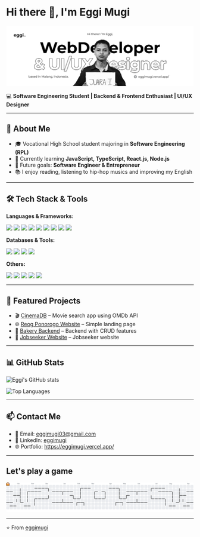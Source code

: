 # Hi there 👋, I'm Eggi Mugi

![Eggi Mugi](Banner.jpg)

💻 **Software Engineering Student | Backend & Frontend Enthusiast | UI/UX Designer**

---

## 🌟 About Me

- 🎓 Vocational High School student majoring in **Software Engineering (RPL)**
- 🔭 Currently learning **JavaScript, TypeScript, React.js, Node.js**
- 🎯 Future goals: **Software Engineer & Entrepreneur**
- 📚 I enjoy reading, listening to hip-hop musics and improving my English

---

## 🛠 Tech Stack & Tools

**Languages & Frameworks:**

<p align="left">
  <img src="https://img.shields.io/badge/HTML5-E34F26?style=for-the-badge&logo=html5&logoColor=white" />
  <img src="https://img.shields.io/badge/CSS3-1572B6?style=for-the-badge&logo=css3&logoColor=white" />
  <img src="https://img.shields.io/badge/JavaScript-323330?style=for-the-badge&logo=javascript&logoColor=F7DF1E" />
  <img src="https://img.shields.io/badge/TypeScript-007ACC?style=for-the-badge&logo=typescript&logoColor=white" />
  <img src="https://img.shields.io/badge/Bootstrap-563D7C?style=for-the-badge&logo=bootstrap&logoColor=white" />
  <img src="https://img.shields.io/badge/Tailwind_CSS-38B2AC?style=for-the-badge&logo=tailwind-css&logoColor=white" />
  <img src="https://img.shields.io/badge/React-20232A?style=for-the-badge&logo=react&logoColor=61DAFB" />
  <img src="https://img.shields.io/badge/next%20js-000000?style=for-the-badge&logo=nextdotjs&logoColor=white" />
  <img src="https://img.shields.io/badge/Node%20js-339933?style=for-the-badge&logo=nodedotjs&logoColor=white" />
</p>

**Databases & Tools:**

<p align="left">
<img src="https://img.shields.io/badge/MySQL-005C84?style=for-the-badge&logo=mysql&logoColor=white" /> 
<img src="https://img.shields.io/badge/phpmyadmin-6C78AF?style=for-the-badge&logo=phpmyadmin&logoColor=white" /> 
<img src="https://img.shields.io/badge/Laragon-0E83CD?style=for-the-badge&logo=Laragon&logoColor=white" /> 
<img src="https://img.shields.io/badge/Xampp-F37623?style=for-the-badge&logo=xampp&logoColor=white" />
</p>

**Others:**  

<p align="left">
<img src="https://img.shields.io/badge/GIT-E44C30?style=for-the-badge&logo=git&logoColor=white" />
<img src="https://img.shields.io/badge/VSCode-0078D4?style=for-the-badge&logo=visual%20studio%20code&logoColor=white" />
<img src="https://img.shields.io/badge/sublime_text-%23575757.svg?&style=for-the-badge&logo=sublime-text&logoColor=important" />
<img src="https://img.shields.io/badge/ChatGPT-74aa9c?style=for-the-badge&logo=openai&logoColor=white" />
<img src="https://img.shields.io/badge/Figma-F24E1E?style=for-the-badge&logo=figma&logoColor=white" />
</p>

---

## 🚀 Featured Projects

- 🎬 [CinemaDB](https://cinema-omdb.vercel.app/) – Movie search app using OMDb API
- 🌐 [Reog Ponorogo Website](https://reog-ponorogo.vercel.app/) – Simple landing page
- 🍰 [Bakery Backend](https://github.com/eggimugi/bakery) – Backend with CRUD features
- 💼 [Jobseeker Website](https://github.com/eggimugi/jobseeker) – Jobseeker website

---

## 📊 GitHub Stats

![Eggi's GitHub stats](https://github-readme-stats-eta-eight-58.vercel.app/api?username=eggimugi&show_icons=true&theme=transparent)

![Top Languages](https://github-readme-stats-eta-eight-58.vercel.app/api/top-langs/?username=eggimugi&layout=compact&theme=tokyonight)

---

## 📫 Contact Me

- 📧 Email: eggimugi03@gmail.com
- 💼 LinkedIn: [eggimugi](https://www.linkedin.com/in/eggimugi/)
- 🌐 Portfolio: https://eggimugi.vercel.app/

---

## Let's play a game

<picture>
  <source media="(prefers-color-scheme: dark)" srcset="https://raw.githubusercontent.com/eggimugi/eggimugi/output/pacman-contribution-graph-dark.svg">
  <source media="(prefers-color-scheme: light)" srcset="https://raw.githubusercontent.com/eggimugi/eggimugi/output/pacman-contribution-graph.svg">
  <img alt="pacman contribution graph" src="https://raw.githubusercontent.com/eggimugi/eggimugi/output/pacman-contribution-graph.svg">
</picture>

---

⭐️ From [eggimugi](https://github.com/eggimugi)
